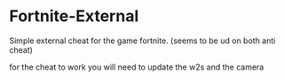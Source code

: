 # Fortnite-External
Simple external cheat for the game fortnite. (seems to be ud on both anti cheat)

for the cheat to work you will need to update the w2s and the camera

